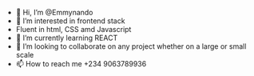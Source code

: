 - 👋 Hi, I’m @Emmynando
- 👀 I’m interested in frontend stack
-  Fluent in html, CSS amd Javascript
- 🌱 I’m currently learning REACT
- 💞️ I’m looking to collaborate on any project whether on a large or small scale
- 📫 How to reach me +234 9063789936

<!---
Emmynando/Emmynando is a ✨ special ✨ repository because its `README.md` (this file) appears on your GitHub profile.
You can click the Preview link to take a look at your changes.
--->
